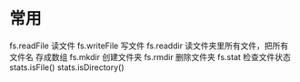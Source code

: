 # 常用

fs.readFile     读文件
fs.writeFile    写文件
fs.readdir      读文件夹里所有文件，把所有文件名 存成数组
fs.mkdir     创建文件夹
fs.rmdir     删除文件夹
fs.stat     检查文件状态
    stats.isFile()
    stats.isDirectory()
